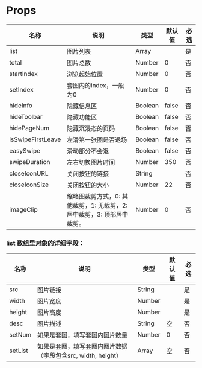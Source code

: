 # Props

| 名称               | 说明                                | 类型     | 默认值        |  必选 |
|-------------------|-------------------------------------|----------|--------------|------|
| list              | 图片列表   |Array||是|
| total             | 图片总数   |Number|0|否|
| startIndex        | 浏览起始位置   |Number|0|否|
| setIndex          | 套图内的index，一般为0   |Number|0|否|
| hideInfo          | 隐藏信息区  |Boolean|false|否|
| hideToolbar       | 隐藏功能区  |Boolean|false|否|
| hidePageNum       | 隐藏沉浸态的页码  |Boolean|false|否|
| isSwipeFirstLeave | 左滑第一张图是否退场  |Boolean|false|否|
| easySwipe	        |滑动部分不会退	   |Boolean|	false	|否|
| swipeDuration	    |左右切换图片时间	|Number|	350	|否|
| closeIconURL	    |关闭按钮的链接	    |String|	|	否|
| closeIconSize	    |关闭按钮的大小	    |Number|	22|	否|
| imageClip         | 缩略图裁剪方式，0: 其他裁剪，1: 无裁剪，2: 居中裁剪，3: 顶部居中裁剪。     |Number|0|否|

### list 数组里对象的详细字段：

| 名称               | 说明                                | 类型     | 默认值        |  必选 |
|-------------------|-------------------------------------|----------|--------------|------|
| src               | 图片链接   |String||是|
| width             | 图片宽度   |Number||是|
| height            | 图片高度   |Number||是|
| desc              | 图片描述   |String|空|否|
| setNum            | 如果是套图，填写套图内图片数量   |Number|0|否|
| setList           | 如果是套图，填写套图内图片数据（字段包含src, width, height）   |Array|空|否|





